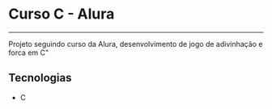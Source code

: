<h1> Curso C - Alura</h1>

<hr>

<p>Projeto seguindo curso da Alura, desenvolvimento de jogo de adivinhação e forca em C"
</p>

## Tecnologias
* C